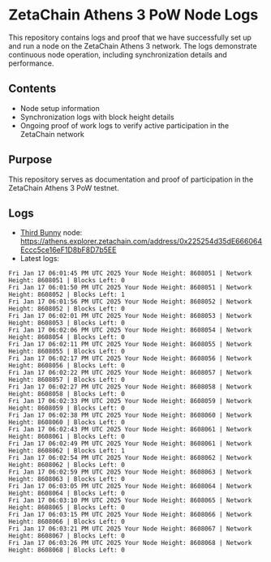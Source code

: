 # ZetaChain Athens 3 PoW Node Logs
This repository contains logs and proof that we have successfully set up and run a node on the ZetaChain Athens 3 network. The logs demonstrate continuous node operation, including synchronization details and performance.

## Contents
- Node setup information
- Synchronization logs with block height details
- Ongoing proof of work logs to verify active participation in the ZetaChain network

## Purpose
This repository serves as documentation and proof of participation in the ZetaChain Athens 3 PoW testnet.

## Logs

- [Third Bunny](https://thirdbunny.xyz/) node: https://athens.explorer.zetachain.com/address/0x225254d35dE666064Eccc5ce16eF1D8bF8D7b5EE
- Latest logs:
```
Fri Jan 17 06:01:45 PM UTC 2025 Your Node Height: 8608051 | Network Height: 8608051 | Blocks Left: 0
Fri Jan 17 06:01:50 PM UTC 2025 Your Node Height: 8608051 | Network Height: 8608052 | Blocks Left: 1
Fri Jan 17 06:01:56 PM UTC 2025 Your Node Height: 8608052 | Network Height: 8608052 | Blocks Left: 0
Fri Jan 17 06:02:01 PM UTC 2025 Your Node Height: 8608053 | Network Height: 8608053 | Blocks Left: 0
Fri Jan 17 06:02:06 PM UTC 2025 Your Node Height: 8608054 | Network Height: 8608054 | Blocks Left: 0
Fri Jan 17 06:02:11 PM UTC 2025 Your Node Height: 8608055 | Network Height: 8608055 | Blocks Left: 0
Fri Jan 17 06:02:17 PM UTC 2025 Your Node Height: 8608056 | Network Height: 8608056 | Blocks Left: 0
Fri Jan 17 06:02:22 PM UTC 2025 Your Node Height: 8608057 | Network Height: 8608057 | Blocks Left: 0
Fri Jan 17 06:02:27 PM UTC 2025 Your Node Height: 8608058 | Network Height: 8608058 | Blocks Left: 0
Fri Jan 17 06:02:33 PM UTC 2025 Your Node Height: 8608059 | Network Height: 8608059 | Blocks Left: 0
Fri Jan 17 06:02:38 PM UTC 2025 Your Node Height: 8608060 | Network Height: 8608060 | Blocks Left: 0
Fri Jan 17 06:02:43 PM UTC 2025 Your Node Height: 8608061 | Network Height: 8608061 | Blocks Left: 0
Fri Jan 17 06:02:49 PM UTC 2025 Your Node Height: 8608061 | Network Height: 8608062 | Blocks Left: 1
Fri Jan 17 06:02:54 PM UTC 2025 Your Node Height: 8608062 | Network Height: 8608062 | Blocks Left: 0
Fri Jan 17 06:02:59 PM UTC 2025 Your Node Height: 8608063 | Network Height: 8608063 | Blocks Left: 0
Fri Jan 17 06:03:05 PM UTC 2025 Your Node Height: 8608064 | Network Height: 8608064 | Blocks Left: 0
Fri Jan 17 06:03:10 PM UTC 2025 Your Node Height: 8608065 | Network Height: 8608065 | Blocks Left: 0
Fri Jan 17 06:03:15 PM UTC 2025 Your Node Height: 8608066 | Network Height: 8608066 | Blocks Left: 0
Fri Jan 17 06:03:21 PM UTC 2025 Your Node Height: 8608067 | Network Height: 8608067 | Blocks Left: 0
Fri Jan 17 06:03:26 PM UTC 2025 Your Node Height: 8608068 | Network Height: 8608068 | Blocks Left: 0
```
